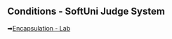 ## Conditions - SoftUni Judge System
➡[Encapsulation - Lab](https://judge.softuni.org/Contests/Practice/DownloadResource/49959)
